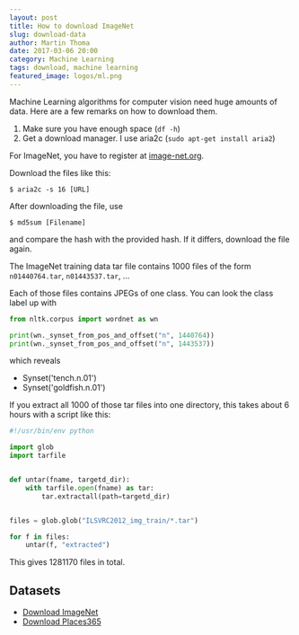 ```yaml
---
layout: post
title: How to download ImageNet
slug: download-data
author: Martin Thoma
date: 2017-03-06 20:00
category: Machine Learning
tags: download, machine learning
featured_image: logos/ml.png
---
```


Machine Learning algorithms for computer vision need huge amounts of data.
Here are a few remarks on how to download them.

1. Make sure you have enough space (`df -h`)
2. Get a download manager. I use aria2c (`sudo apt-get install aria2`)

For ImageNet, you have to register at [image-net.org](http://image-net.org/).

Download the files like this:

```shell
$ aria2c -s 16 [URL]
```

After downloading the file, use

```shell
$ md5sum [Filename]
```

and compare the hash with the provided hash. If it differs, download the file
again.

The ImageNet training data tar file contains 1000&nbsp;files of the form
`n01440764.tar`, `n01443537.tar`, ...

Each of those files contains JPEGs of one class. You can look the class label
up with

```python
from nltk.corpus import wordnet as wn

print(wn._synset_from_pos_and_offset("n", 1440764))
print(wn._synset_from_pos_and_offset("n", 1443537))
```

which reveals

<ul>
    <li>Synset('tench.n.01')</li>
    <li>Synset('goldfish.n.01')</li>
</ul>

If you extract all 1000 of those tar files into one directory, this takes about
6 hours with a script like this:

```python
#!/usr/bin/env python

import glob
import tarfile


def untar(fname, targetd_dir):
    with tarfile.open(fname) as tar:
        tar.extractall(path=targetd_dir)


files = glob.glob("ILSVRC2012_img_train/*.tar")

for f in files:
    untar(f, "extracted")
```

This gives 1281170 files in total.


## Datasets

* [Download ImageNet](http://image-net.org/download-images)
* [Download Places365](http://places2.csail.mit.edu/download.html)
